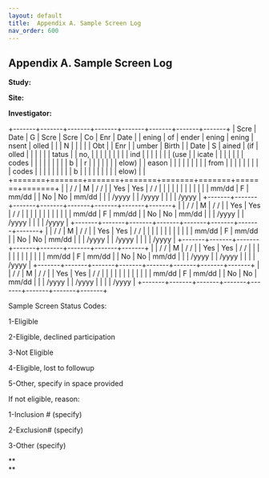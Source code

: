 ```yaml
---
layout: default
title:  Appendix A. Sample Screen Log
nav_order: 600
---
```


## Appendix A. Sample Screen Log

**Study:**

**Site:**

**Investigator:**

+-------+-------+-------+-------+-------+-------+-------+-------+
| Scre  | Date  | G     | Scre  | Scre  | Co    | Enr   | Date  |
| ening | of    | ender | ening | ening | nsent | olled |       |
| N     |       |       |       |       | Obt   |       | Enr   |
| umber | Birth |       | Date  | S     | ained | (if   | olled |
|       |       |       |       | tatus |       | no,   |       |
|       |       |       |       |       |       | ind   |       |
|       |       |       |       | (use  |       | icate |       |
|       |       |       |       | codes |       |       |       |
|       |       |       |       | b     |       | r     |       |
|       |       |       |       | elow) |       | eason |       |
|       |       |       |       |       |       | from  |       |
|       |       |       |       |       |       | codes |       |
|       |       |       |       |       |       | b     |       |
|       |       |       |       |       |       | elow) |       |
+=======+=======+=======+=======+=======+=======+=======+=======+
|       | / /   | M     | / /   |       | Yes   | Yes   | / /   |
|       |       |       |       |       |       |       |       |
|       | mm/dd | F     | mm/dd |       | No    | No    | mm/dd |
|       | /yyyy |       | /yyyy |       |       |       | /yyyy |
+-------+-------+-------+-------+-------+-------+-------+-------+
|       | / /   | M     | / /   |       | Yes   | Yes   | / /   |
|       |       |       |       |       |       |       |       |
|       | mm/dd | F     | mm/dd |       | No    | No    | mm/dd |
|       | /yyyy |       | /yyyy |       |       |       | /yyyy |
+-------+-------+-------+-------+-------+-------+-------+-------+
|       | / /   | M     | / /   |       | Yes   | Yes   | / /   |
|       |       |       |       |       |       |       |       |
|       | mm/dd | F     | mm/dd |       | No    | No    | mm/dd |
|       | /yyyy |       | /yyyy |       |       |       | /yyyy |
+-------+-------+-------+-------+-------+-------+-------+-------+
|       | / /   | M     | / /   |       | Yes   | Yes   | / /   |
|       |       |       |       |       |       |       |       |
|       | mm/dd | F     | mm/dd |       | No    | No    | mm/dd |
|       | /yyyy |       | /yyyy |       |       |       | /yyyy |
+-------+-------+-------+-------+-------+-------+-------+-------+
|       | / /   | M     | / /   |       | Yes   | Yes   | / /   |
|       |       |       |       |       |       |       |       |
|       | mm/dd | F     | mm/dd |       | No    | No    | mm/dd |
|       | /yyyy |       | /yyyy |       |       |       | /yyyy |
+-------+-------+-------+-------+-------+-------+-------+-------+

Sample Screen Status Codes:

1-Eligible

2-Eligible, declined participation

3-Not Eligible

4-Eligible, lost to followup

5-Other, specify in space provided

If not eligible, reason:

1-Inclusion \# (specify)

2-Exclusion\# (specify)

3-Other (specify)

**\
**

